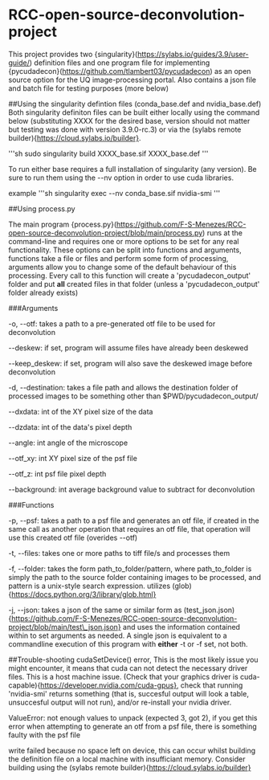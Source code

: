 # RCC-open-source-deconvolution-project 
This project provides two {singularity}(https://sylabs.io/guides/3.9/user-guide/) definition files and one program file for implementing {pycudadecon}(https://github.com/tlambert03/pycudadecon) as an open source option for the UQ image-processing portal. Also contains a json file and batch file for testing purposes (more below)

##Using the singularity defintion files (conda_base.def and nvidia_base.def)
Both singularity definiton files can be built either locally using the command below (substituting XXXX for the desired base, version should not matter but testing was done with version 3.9.0-rc.3) or via the (sylabs remote builder){https://cloud.sylabs.io/builder}.

'''sh
sudo singularity build XXXX_base.sif XXXX_base.def
'''

To run either base requires a full installation of singularity (any version). Be sure to run them using the --nv option in order to use cuda libraries.

example
'''sh
singularity exec --nv conda_base.sif nvidia-smi
'''

##Using process.py

The main program {process.py}(https://github.com/F-S-Menezes/RCC-open-source-deconvolution-project/blob/main/process.py) runs at the command-line and requires one or more options to be set for any real functionality. These options can be split into functions and arguments, functions take a file or files and perform some form of processing, arguments allow you to change some of the default behaviour of this processing. Every call to this function will create a 'pycudadecon\_output' folder and put __all__ created files in that folder (unless a 'pycudadecon_output' folder already exists)

###Arguments

-o, --otf: takes a path to a pre-generated otf file to be used for deconvolution

--deskew: if set, program will assume files have already been deskewed

--keep\_deskew: if set, program will also save the deskewed image before deconvolution

-d, --destination: takes a file path and allows the destination folder of processed images to be something other than $PWD/pycudadecon\_output/

--dxdata: int of the XY pixel size of the data

--dzdata: int of the data's pixel depth

--angle: int angle of the microscope

--otf\_xy: int XY pixel size of the psf file

--otf\_z: int psf file pixel depth

--background: int average background value to subtract for deconvolution

###Functions

-p, --psf: takes a path to a psf file and generates an otf file, if created in the same call as another operation that requires an otf file, that operation will use this created otf file (overides --otf)

-t, --files: takes one or more paths to tiff file/s and processes them

-f, --folder: takes the form path\_to\_folder/pattern, where path\_to\_folder is simply the path to the source folder containing images to be processed, and pattern is a unix-style search expression. utilizes (glob){https://docs.python.org/3/library/glob.html}

-j, --json: takes a json of the same or similar form as (test\_json.json){https://github.com/F-S-Menezes/RCC-open-source-deconvolution-project/blob/main/test\_json.json} and uses the information contained within to set arguments as needed. A single json is equivalent to a commandline execution of this program with __either__ -t or -f set, not both.

##Trouble-shooting
cudaSetDevice() error, This is the most likely issue you might encounter, it means that cuda can not detect the necessary driver files. This is a host machine issue. (Check that your graphics driver is cuda-capable){https://developer.nvidia.com/cuda-gpus}, check that running \'nvidia-smi\' returns something (that is, succesful output will look a table, unsuccesful output will not run), and/or re-install your nvidia driver.

ValueError: not enough values to unpack (expected 3, got 2), if you get this error when attempting to generate an otf from a psf file, there is something faulty with the psf file

write failed because no space left on device, this can occur whilst building the definition file on a local machine with insufficiant memory. Consider building using the (sylabs remote builder){https://cloud.sylabs.io/builder}






